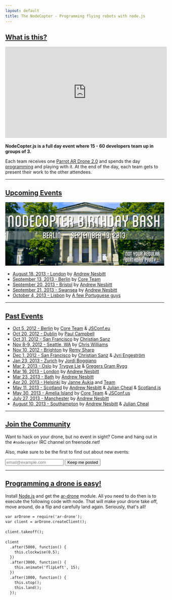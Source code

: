 ```yaml
---
layout: default
title: The NodeCopter - Programming flying robots with node.js
---
```


<h2 id="what"><a href="#what">What is this?</a></h2>

<p>
  <iframe width="512" height="288" src="http://www.youtube.com/embed/gucpgJEJ5b4" class="homepage_photo" frameborder="0" allowfullscreen></iframe>
</p>

**NodeCopter.js is a full day event where 15 - 60 developers team up in groups of 3.**

<p>
  Each team receives one <a href="http://ardrone2.parrot.com/">Parrot
    AR Drone 2.0</a> and spends the day <a
    href="https://github.com/felixge/node-ar-drone">programming</a> and
  playing with it. At the end of the day, each team gets to present
  their work to the other attendees.
</p>

<hr>

<h2 id="upcoming-events"><a href="#upcoming-events">Upcoming Events</a></h2>

<a href="/2013/berlin/sept-13"><img src="/img/teaser-nodecopter-berlin-2013.png" width="512" height="200" /></a>

* [August 18, 2013 - London](/2013/london/aug-18) by [Andrew Nesbitt](https://twitter.com/teabass)
* [September 13, 2013 - Berlin](/2013/berlin/sept-13) by [Core Team](https://twitter.com/nodecopter)
* [September 20, 2013 - Bristol](/2013/bristol/sept-20) by [Andrew Nesbitt](https://twitter.com/teabass)
* [September 21, 2013 - Swansea](/2013/swansea/sept-21) by [Andrew Nesbitt](https://twitter.com/teabass)
* [October 4, 2013 - Lisbon](/2013/lisbon/oct-4) by [A few Portuguese guys](/2013/lisbon/oct-4)
<hr>

<h2 id="past-events"><a href="#past-events">Past Events</a></h2>

* [Oct 5, 2012 - Berlin](/2012/berlin/oct-5) by [Core Team](/core) & [JSConf.eu](http://2012.jsconf.eu/)
* [Oct 20, 2012 - Dublin](/2012/dublin/oct-20) by [Paul Campbell](https://twitter.com/paulca)
* [Oct 31, 2012 - San Francisco](/2012/san-francisco/oct-31) by [Christian Sanz](https://twitter.com/csanz)
* [Nov 8-9, 2012 - Seattle, WA](/2012/seattle/nov-8-9) by [Chris Williams](https://plus.google.com/103300350874263468636/posts)
* [Nov 10, 2012 - Brighton](/2012/brighton/nov-10) by [Remy Sharp](https://twitter.com/rem)
* [Dec 1, 2012 - San Francisco](http://droneolympics.com/) by [Christian Sanz](https://twitter.com/csanz) & [Jyri Engeström](https://twitter.com/jyri)
* [Jan 23, 2013 - Zurich](/2013/zurich/jan-23) by [Jordi Boggiano](https://twitter.com/seldaek)
* [Mar 2, 2013 - Oslo](http://www.meetup.com/framsia/events/105135832/) by [Trygve Lie](https://twitter.com/trygve_lie) & [Gregers Gram Rygg](https://twitter.com/gregersrygg)
* [Mar 16, 2013 - London](/2013/london/mar-16) by [Andrew Nesbitt](https://twitter.com/teabass)
* [Mar 23, 2013 - Bath](/2013/bath/mar-23) by [Andrew Nesbitt](https://twitter.com/teabass)
* [Apr 20, 2013 - Helsinki](http://nodecopter.fi/) by [Janne Aukia](https://twitter.com/jaukia) and [Team](http://nodecopter.fi/)
* [May 11, 2013 - Scotland](/2013/scotland/may-11) by [Andrew Nesbitt](https://twitter.com/teabass) & [Julian Cheal](https://twitter.com/juliancheal) & [Scotland.js](http://scotlandjs.com)
* [May 30, 2013 - Amelia Island](/2013/amelia-island/may-30) by [Core Team](/core) & [JSConf.us](http://2013.jsconf.us/)
* [July 27, 2013 - Manchester](/2013/manchester/july-27) by [Andrew Nesbitt](https://twitter.com/teabass)
* [August 10, 2013 - Southampton](/2013/southampton/aug-10) by [Andrew Nesbitt](https://twitter.com/teabass) & [Julian Cheal](https://twitter.com/juliancheal)
<hr>

<h2 id="join-the-community"><a href="#join-the-community">Join the Community</a></h2>

Want to hack on your drone, but no event in sight? Come and hang out in the
`#nodecopter` IRC channel on freenode.net!

Also, make sure to be the first to find out about new events:

<form action="http://nodecopter.createsend.com/t/j/s/irhtuj/" method="post" id="subForm" class="subscribe-form">
  <input class="email" placeholder="email@example.com" type="text" name="cm-irhtuj-irhtuj" id="irhtuj-irhtuj" />
  <input class="button" type="submit" value="Keep me posted" />
</form>

<hr>

<h2 id="easy"><a href="#easy">Programming a drone is easy!</a></h2>

Install [Node.js](http://nodejs.org) and get the
[ar-drone](http://github.com/felixge/node-ar-drone) module. All you need to do then is
to execute the following code with node. That will make your drone take off,
move around, do a flip and carefully land again. Seriously, that's all!

```
var arDrone = require('ar-drone');
var client = arDrone.createClient();

client.takeoff();

client
  .after(5000, function() {
    this.clockwise(0.5);
  })
  .after(3000, function() {
    this.animate('flipLeft', 15);
  })
  .after(1000, function() {
    this.stop();
    this.land();
  });
```
